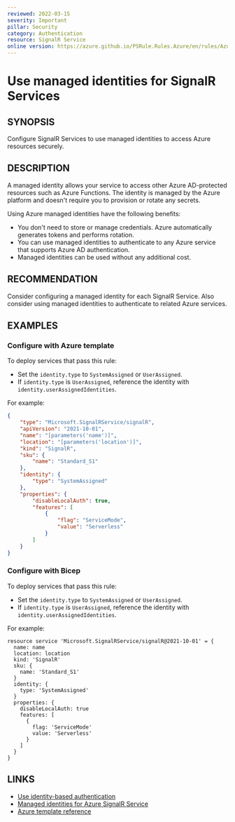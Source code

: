 ```yaml
---
reviewed: 2022-03-15
severity: Important
pillar: Security
category: Authentication
resource: SignalR Service
online version: https://azure.github.io/PSRule.Rules.Azure/en/rules/Azure.SignalR.ManagedIdentity/
---
```


# Use managed identities for SignalR Services

## SYNOPSIS

Configure SignalR Services to use managed identities to access Azure resources securely.

## DESCRIPTION

A managed identity allows your service to access other Azure AD-protected resources such as Azure Functions.
The identity is managed by the Azure platform and doesn't require you to provision or rotate any secrets.

Using Azure managed identities have the following benefits:

- You don't need to store or manage credentials.
  Azure automatically generates tokens and performs rotation.
- You can use managed identities to authenticate to any Azure service that supports Azure AD authentication.
- Managed identities can be used without any additional cost.

## RECOMMENDATION

Consider configuring a managed identity for each SignalR Service.
Also consider using managed identities to authenticate to related Azure services.

## EXAMPLES

### Configure with Azure template

To deploy services that pass this rule:

- Set the `identity.type` to `SystemAssigned` or `UserAssigned`.
- If `identity.type` is `UserAssigned`, reference the identity with `identity.userAssignedIdentities`.

For example:

```json
{
    "type": "Microsoft.SignalRService/signalR",
    "apiVersion": "2021-10-01",
    "name": "[parameters('name')]",
    "location": "[parameters('location')]",
    "kind": "SignalR",
    "sku": {
        "name": "Standard_S1"
    },
    "identity": {
        "type": "SystemAssigned"
    },
    "properties": {
        "disableLocalAuth": true,
        "features": [
            {
                "flag": "ServiceMode",
                "value": "Serverless"
            }
        ]
    }
}
```

### Configure with Bicep

To deploy services that pass this rule:

- Set the `identity.type` to `SystemAssigned` or `UserAssigned`.
- If `identity.type` is `UserAssigned`, reference the identity with `identity.userAssignedIdentities`.

For example:

```bicep
resource service 'Microsoft.SignalRService/signalR@2021-10-01' = {
  name: name
  location: location
  kind: 'SignalR'
  sku: {
    name: 'Standard_S1'
  }
  identity: {
    type: 'SystemAssigned'
  }
  properties: {
    disableLocalAuth: true
    features: [
      {
        flag: 'ServiceMode'
        value: 'Serverless'
      }
    ]
  }
}
```

## LINKS

- [Use identity-based authentication](https://docs.microsoft.com/azure/architecture/framework/security/design-identity-authentication#use-identity-based-authentication)
- [Managed identities for Azure SignalR Service](https://docs.microsoft.com/azure/azure-signalr/howto-use-managed-identity)
- [Azure template reference](https://docs.microsoft.com/azure/templates/microsoft.signalrservice/signalr)
